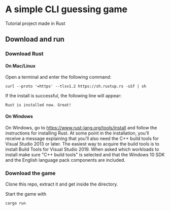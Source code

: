 # A simple CLI guessing game
Tutorial project made in Rust


## Download and run
### Download Rust
#### On Mac/Linux
Open a terminal and enter the following command:

`curl --proto '=https' --tlsv1.2 https://sh.rustup.rs -sSf | sh`

If the install is successful, the following line will appear:

`Rust is installed now. Great!`


#### On Windows
On Windows, go to https://www.rust-lang.org/tools/install and follow the instructions for installing Rust. 
At some point in the installation, you’ll receive a message explaining that you’ll also need the C++ build tools for Visual Studio 2013 or later. 
The easiest way to acquire the build tools is to install Build Tools for Visual Studio 2019. 
When asked which workloads to install make sure "C++ build tools" is selected and that the Windows 10 SDK and the English language pack components are included.

### Download the game
Clone this repo, extract it and get inside the directory.

Start the game with

`cargo run`
